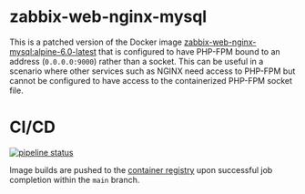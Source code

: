 # zabbix-web-nginx-mysql
This is a patched version of the Docker image [zabbix-web-nginx-mysql:alpine-6.0-latest](https://github.com/zabbix/zabbix-docker/tree/6.0/Dockerfiles/web-nginx-mysql/alpine) that is configured to have PHP-FPM bound to an address (`0.0.0.0:9000`) rather than a socket. This can be useful in a scenario where other services such as NGINX need access to PHP-FPM but cannot be configured to have access to the containerized PHP-FPM socket file.

# CI/CD
[![pipeline status](https://git.xtnet.link/angel/zabbix-web-nginx-mysql/badges/main/pipeline.svg)](https://git.xtnet.link/angel/zabbix-web-nginx-mysql/-/commits/main)  

Image builds are pushed to the [container registry](https://git.xtnet.link/angel/zabbix-web-nginx-mysql/container_registry) upon successful job completion within the `main` branch.
